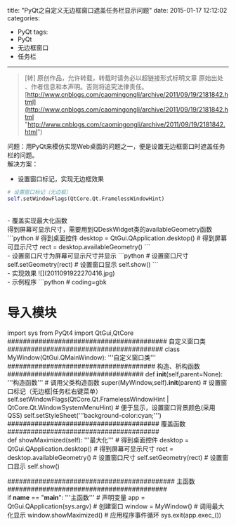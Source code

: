 title: "PyQt之自定义无边框窗口遮盖任务栏显示问题"
date: 2015-01-17 12:12:02
categories:
- PyQt
tags:
- PyQt
- 无边框窗口
- 任务栏
---
>[转] 原创作品，允许转载，转载时请务必以超链接形式标明文章 原始出处 、作者信息和本声明。否则将追究法律责任。
>[http://www.cnblogs.com/caomingongli/archive/2011/09/19/2181842.html](http://www.cnblogs.com/caomingongli/archive/2011/09/19/2181842.html "http://www.cnblogs.com/caomingongli/archive/2011/09/19/2181842.html")

问题：用PyQt来模仿实现Web桌面的问题之一，便是设置无边框窗口时遮盖任务栏的问题。<br>
解决方案：
- 设置窗口标记，实现无边框效果
```python
# 设置窗口标记（无边框）
self.setWindowFlags(QtCore.Qt.FramelessWindowHint)
```
<br>
- 覆盖实现最大化函数<br>
得到屏幕可显示尺寸，需要用到QDeskWidget类的availableGeometry函数
```python
# 得到桌面控件
desktop = QtGui.QApplication.desktop()
# 得到屏幕可显示尺寸
rect = desktop.availableGeometry()
```
<br>
- 设置窗口尺寸为屏幕可显示尺寸并显示
```python
# 设置窗口尺寸
self.setGeometry(rect)
# 设置窗口显示
self.show()
```
<br>
- 实现效果
![](2011091922270416.jpg)

<br>
- 示例程序
```python
# coding=gbk

# 导入模块
import sys
from PyQt4 import QtGui,QtCore
######################################### 自定义窗口类 ########################################
class MyWindow(QtGui.QMainWindow):
    '''自定义窗口类'''
    ###################################### 构造、析构函数 ###################################
    def __init__(self,parent=None):
        '''构造函数'''
        # 调用父类构造函数
        super(MyWindow,self).__init__(parent)
        # 设置窗口标记（无边框|任务栏右键菜单）
        self.setWindowFlags(QtCore.Qt.FramelessWindowHint | QtCore.Qt.WindowSystemMenuHint)
        # 便于显示，设置窗口背景颜色(采用QSS)
        self.setStyleSheet('''background-color:cyan;''')
    ####################################### 覆盖函数 #######################################    
    def showMaximized(self):
        '''最大化'''
        # 得到桌面控件
        desktop = QtGui.QApplication.desktop()
        # 得到屏幕可显示尺寸
        rect = desktop.availableGeometry()
        # 设置窗口尺寸
        self.setGeometry(rect)
        # 设置窗口显示
        self.show()

########################################### 主函数 #########################################        
if __name__ == "__main__":
    '''主函数'''
    # 声明变量
    app = QtGui.QApplication(sys.argv)
    # 创建窗口
    window = MyWindow()
    # 调用最大化显示
    window.showMaximized()
    # 应用程序事件循环
    sys.exit(app.exec_())
```
